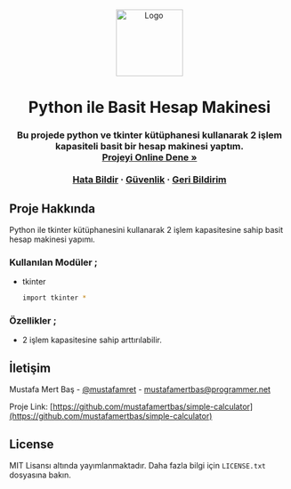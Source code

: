 <a name="readme-top"></a>

<br />
<div align="center">
  <a href="https://github.com/mustafamertbas">
    <img src="https://i.hizliresim.com/70zu244.png" alt="Logo" width="120" height="120">
  </a>

  <h1 align="center">Python ile Basit Hesap Makinesi</h1>

  <h3 align="center">
   Bu projede python ve tkinter kütüphanesi kullanarak 2 işlem kapasiteli basit bir hesap makinesi yaptım.
    <br />
    <a href="https://replit.com/@mustafamertbas/Hesap-Makinesi#main.py"><strong>Projeyi Online Dene »</strong></a>
    <br />
    <br />
    <a href="https://github.com/mustafamertbas/simple-calculator/issues">Hata Bildir</a>
    ·
    <a href="https://github.com/mustafamertbas/simple-calculator/security">Güvenlik</a>
    ·
    <a href="https://github.com/mustafamertbas/simple-calculator/issues">Geri Bildirim</a>
  </p>
</div>



<!-- Proje Hakkında -->
## Proje Hakkında

Python ile tkinter kütüphanesini kullanarak 2 işlem kapasitesine sahip basit hesap makinesi yapımı.


### Kullanılan Modüler ;
* tkinter
  ```sh
  import tkinter *
  ```




### Özellikler ;
* 2 işlem kapasitesine sahip arttırılabilir.






<!-- İletişim -->
## İletişim
Mustafa Mert Baş - [@mustafamret](https://instagram.com/mustafamret.dev) - mustafamertbas@programmer.net


Proje Link: [https://github.com/mustafamertbas/simple-calculator](https://github.com/mustafamertbas/simple-calculator)




<!-- LICENSE -->
## License
MIT Lisansı altında yayımlanmaktadır. Daha fazla bilgi için `LICENSE.txt` dosyasına bakın. 
 
